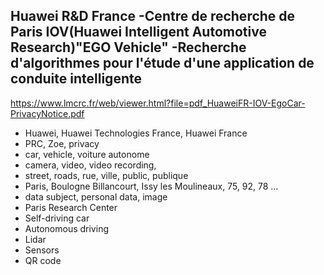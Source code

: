 ## Huawei R&D France -Centre de recherche de Paris IOV(Huawei Intelligent Automotive Research)"EGO Vehicle" -Recherche d'algorithmes pour l'étude d'une application de conduite intelligente

https://www.lmcrc.fr/web/viewer.html?file=pdf_HuaweiFR-IOV-EgoCar-PrivacyNotice.pdf

- Huawei, Huawei Technologies France, Huawei France
- PRC, Zoe, privacy
- car, vehicle, voiture autonome
- camera, video, video recording, 
- street, roads, rue, ville, public, publique
- Paris, Boulogne Billancourt, Issy les Moulineaux, 75, 92, 78 …
- data subject, personal data, image
- Paris Research Center
- Self-driving car
- Autonomous driving
- Lidar
- Sensors
- QR code

<meta name="google-site-verification" content="XiHysXc_I1uRZenTRAXQB9OQVSOgPtoCDbUShzEG7bk" />
